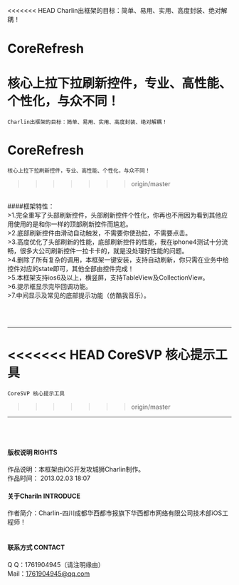 

<<<<<<< HEAD
Charlin出框架的目标：简单、易用、实用、高度封装、绝对解耦！

# CoreRefresh
核心上拉下拉刷新控件，专业、高性能、个性化，与众不同！
=======
    Charlin出框架的目标：简单、易用、实用、高度封装、绝对解耦！

# CoreRefresh
    核心上拉下拉刷新控件，专业、高性能、个性化，与众不同！
>>>>>>> origin/master
<br />
####框架特性：<br />
>1.完全重写了头部刷新控件，头部刷新控件个性化，你再也不用因为看到其他应用使用的是和你一样的顶部刷新控件而尴尬。<br />
>2.底部刷新控件由滑动自动触发，不需要你使劲拉，不需要点击。<br />
>3.高度优化了头部刷新的性能，底部刷新控件的性能，我在iphone4测试十分流畅，很多大公司刷新控件一拉卡卡的，就是没处理好性能的问题。<br />
>4.删除了所有复杂的调用，本框架一键安装，支持自动刷新，你只需在业务中给控件对应的state即可，其他全部由控件完成！<br />
>5.本框架支持ios6及以上，横竖屏，支持TableView及CollectionView。<br />
>6.提示框显示完毕回调功能。<br />
>7.中间显示及常见的底部提示功能（仿酷我音乐）。<br />



<br /><br />


-----
<<<<<<< HEAD
CoreSVP 核心提示工具
=======
    CoreSVP 核心提示工具
>>>>>>> origin/master
-----

<br /><br />

#### 版权说明 RIGHTS <br />
作品说明：本框架由iOS开发攻城狮Charlin制作。<br />
作品时间： 2013.02.03 18:07<br />


#### 关于Chariln INTRODUCE <br />
作者简介：Charlin-四川成都华西都市报旗下华西都市网络有限公司技术部iOS工程师！<br /><br />


#### 联系方式 CONTACT <br />
Q    Q：1761904945（请注明缘由）<br />
Mail：1761904945@qq.com<br />
